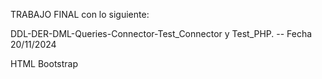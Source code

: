 TRABAJO FINAL con lo siguiente:

DDL-DER-DML-Queries-Connector-Test_Connector y Test_PHP. -- Fecha 20/11/2024


HTML Bootstrap
